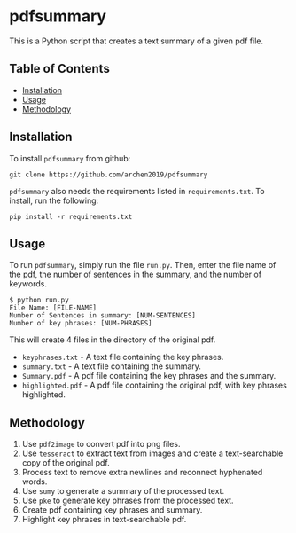 # pdfsummary

This is a Python script that creates a text summary of a given pdf file.

## Table of Contents

* [Installation](#installation)
* [Usage](#usage)
* [Methodology](#methodology)

## Installation

To install `pdfsummary` from github:

```
git clone https://github.com/archen2019/pdfsummary
```

`pdfsummary` also needs the requirements listed in `requirements.txt`. To install, run the following:

```
pip install -r requirements.txt
```

## Usage

To run `pdfsummary`, simply run the file `run.py`. Then, enter the file name of the pdf, the number of sentences in the summary, and the number of keywords. 

```
$ python run.py
File Name: [FILE-NAME]
Number of Sentences in summary: [NUM-SENTENCES]
Number of key phrases: [NUM-PHRASES]
```

This will create 4 files in the directory of the original pdf.
* `keyphrases.txt` - A text file containing the key phrases.
* `summary.txt` - A text file containing the summary.
* `Summary.pdf` - A pdf file containing the key phrases and the summary.
* `highlighted.pdf` - A pdf file containing the original pdf, with key phrases highlighted.

## Methodology

1. Use `pdf2image` to convert pdf into png files.
2. Use `tesseract` to extract text from images and create a text-searchable copy of the original pdf.
3. Process text to remove extra newlines and reconnect hyphenated words.
4. Use `sumy` to generate a summary of the processed text.
5. Use `pke` to generate key phrases from the processed text.
6. Create pdf containing key phrases and summary.
7. Highlight key phrases in text-searchable pdf.
